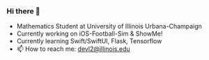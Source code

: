 ### Hi there 👋

- Mathematics Student at University of Illinois Urbana-Champaign
- Currently working on iOS-Football-Sim & ShowMe!
- Currently learning Swift/SwiftUI, Flask, Tensorflow
- 📫 How to reach me: devl2@illinois.edu
